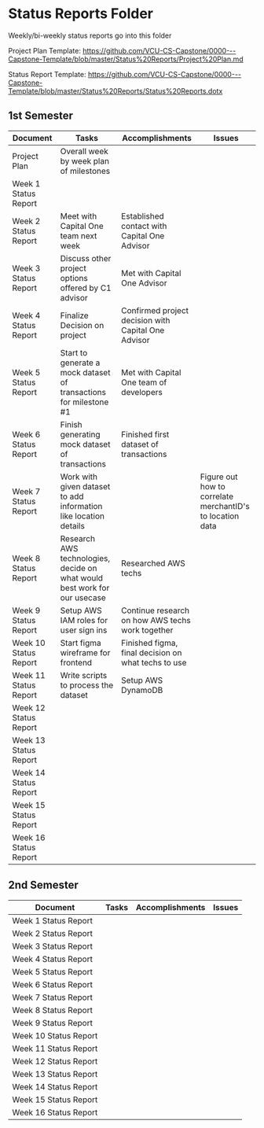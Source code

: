 # Status Reports Folder
Weekly/bi-weekly status reports go into this folder

Project Plan Template: https://github.com/VCU-CS-Capstone/0000---Capstone-Template/blob/master/Status%20Reports/Project%20Plan.md

Status Report Template: https://github.com/VCU-CS-Capstone/0000---Capstone-Template/blob/master/Status%20Reports/Status%20Reports.dotx

## 1st Semester

| Document | Tasks | Accomplishments | Issues |
|---|---|---|---|
| Project Plan | Overall week by week plan of milestones | | |
| Week 1 Status Report | | | |
| Week 2 Status Report |Meet with Capital One team next week|Established contact with Capital One Advisor| |
| Week 3 Status Report |Discuss other project options offered by C1 advisor|Met with Capital One Advisor| |
| Week 4 Status Report |Finalize Decision on project|Confirmed project decision with Capital One Advisor| |
| Week 5 Status Report |Start to generate a mock dataset of transactions for milestone #1|Met with Capital One team of developers| |
| Week 6 Status Report |Finish generating mock dataset of transactions|Finished first dataset of transactions| |
| Week 7 Status Report |Work with given dataset to add information like location details| |Figure out how to correlate merchantID's to location data|
| Week 8 Status Report |Research AWS technologies, decide on what would best work for our usecase|Researched AWS techs| |
| Week 9 Status Report |Setup AWS IAM roles for user sign ins|Continue research on how AWS techs work together| |
| Week 10 Status Report |Start figma wireframe for frontend|Finished figma, final decision on what techs to use| |
| Week 11 Status Report |Write scripts to process the dataset|Setup AWS DynamoDB| |
| Week 12 Status Report | | | |
| Week 13 Status Report | | | |
| Week 14 Status Report | | | |
| Week 15 Status Report | | | |
| Week 16 Status Report | | | |

## 2nd Semester

| Document | Tasks | Accomplishments| Issues |
|---|---|---|---|
| Week 1 Status Report | | | |
| Week 2 Status Report | | | |
| Week 3 Status Report | | | |
| Week 4 Status Report | | | |
| Week 5 Status Report | | | |
| Week 6 Status Report | | | |
| Week 7 Status Report | | | |
| Week 8 Status Report | | | |
| Week 9 Status Report | | | |
| Week 10 Status Report | | | |
| Week 11 Status Report | | | |
| Week 12 Status Report | | | |
| Week 13 Status Report | | | |
| Week 14 Status Report | | | |
| Week 15 Status Report | | | |
| Week 16 Status Report | | | |
